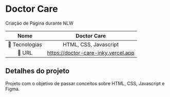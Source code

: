 # Doctor Care
Criação de Página durante NLW

| Nome                        | Doctor Care           |
|:---------------------------:|:---------------------:|
|:page_with_curl: Tecnologias | HTML, CSS, Javascript |
|:rocket: URL | https://doctor-care-inky.vercel.app   |

## Detalhes do projeto
Projeto com o objetivo de passar conceitos sobre HTML, CSS, Javascript e Figma.
